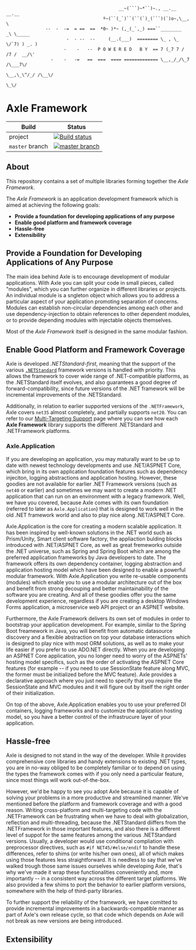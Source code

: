 ```
                                           __~(```)~*``)~., __.__ __.__
                                     º~(``(_`)``(``(`)_(```)(`)o~,\__, \
               --  -  -=  = ==  ==  *0~ )*~ (,_(_`,_) ===``________  _\ \_____
                       -  - --  --     (__.(___)  ======== \_ , \_ \/`7) ) _. )
                      -    -   --  P O W E R E D   B Y  == 7 (_7 7 / /7 /  __/\'
                 -    -   -=   ==  ===  ==== ============= \__,_/_/\_7 /\___7\/
                                                            \__,\_\^/_/ /\__\/
                                                                    \_\/
```

# Axle Framework

|Build|Status|
|--|--|
|project|[![Build status](https://ci.appveyor.com/api/projects/status/oe6ued1kbgdsc372?svg=true)](https://ci.appveyor.com/project/ivaylo5ev/axle)|
|`master` branch|[![master branch](https://ci.appveyor.com/api/projects/status/oe6ued1kbgdsc372/branch/master?svg=true)](https://ci.appveyor.com/project/ivaylo5ev/axle/branch/master)|

## About

This repository contains a set of multiple libraries forming together the _Axle Framework_.

The _Axle Framework_ is an application development framework which is aimed at achieving the following goals:

- __Provide a foundation for developing applications of any purpose__  
- __Enable good platform and framework coverage__  
- __Hassle-free__
- __Extensibility__

## Provide a Foundation for Developing Applications of Any Purpose  

The main idea behind Axle is to encourage development of modular applications. With Axle you can split your code in small pieces, called "modules", which you can further organize in different libraries or projects.  
An individual module is a sngleton object which allows you to address a particular aspect of your application promoting separation of concerns. Modules can establish non-circular dependencies among each other and use dependency-injection to obtain references to other dependent modules, or to provide depending modules with injectable objects themselves.  

Most of the _Axle Framework_ itself is designed in the same modular fashion.  

## Enable Good Platform and Framework Coverage

Axle is developed *.NETStandard-first*, meaning that the support of the various [`.NETStandard`](https://docs.microsoft.com/en-us/dotnet/standard/net-standard) framework versions is handled with priority. This allows the framework to cover wide range of .NET-compatible platforms, as the .NETStandard itself evolves, and also guarantees a good degree of forward-compatibility, since future versions of the .NET framework will be incremental improvements of the .NETStandard.

Additionally, in relation to earlier supported versions of the `.NETFramework`, Axle covers `net35` almost completely, and partially supports `net20`. You can refer to our [Multi-Targeting Support](./multitargeting.md) page where you can see how each __Axle Framework__ library supports the different .NETStandard and .NETFramework platforms.

### Axle.Application

If you are developing an application, you may maturally want to be up to date with newest technology developments and use .NET/ASPNET Core, which bring in its own application foundation features such as dependency injeciton, logging abstractions and application hosting. However, these goodies are not available for earlier .NET Framework versions (such as `net40` or earlier) and sometimes we may want to create a modern .NET application that can run on an environment with a legacy framework. Well, we have you covered, because Axle comes with its own foundation (referred to later as `Axle.Application`) that is designed to work well in the old .NET framework world and also to play nice along .NET/ASPNET Core.  

Axle.Application is the core for creating a modern scalable application. It has been inspired by well-known solutions in the .NET world such as Prism/Unity, Smart client software factory, the appliaction bulding blocks introduced with .NET/ASPNET Core, as well as great fremeworks outside the .NET universe, such as Spring and Spring Boot which are among the preferred application frameworks by Java developers to date. The framework offers its own dependency container, logging abstraction and application hosting model which have been designed to enable a powerful modular framework. With Axle.Application you write re-usable components (modules) which enable you to use a modular architecture out of the box and benefit from strong decouping and better maintainability of the software you are creating. And all of these goodies offer you the same development experience, regardless if you are creating a desktop Windows Forms application, a microservice web API project or an ASPNET website.  

Furthermore, the Axle Framework delivers its own set of modules in order to bootstrap your application development. For example, similar to the Spring Boot freamework in Java, you will benefit from automatic datasource discovery and a flexible abstraction on top your database interactions which is designed to play nice with most ORM solutions, as well as to make your life easier if you prefer to use ADO.NET directly. When you are developing an ASPNET Core application, you no longer need to worry of the ASPNETs' hosting model specifics, such as the order of activating the ASPNET Core features (for example -- if you need to use SessionState feature along MVC, the former must be initialized before the MVC feature). Axle provides a declarative approach where you just need to specify that you require the SessionState and MVC modules and it will figure out by itself the right order of their initialization.

On top of the above, Axle.Application enables you to use your preferred DI containers, logging frameworks and to customize the application hosting model, so you have a better control of the infrastrucure layer of your application.

## Hassle-free

Axle is designed to not stand in the way of the developer. While it provides comprehensive core libraries and handy extensions to existing .NET types, you are in no-way obliged to be completely familiar or to depend on using the types the framework comes with if you only need a particular feature, since most things will work out-of-the-box.  

However, we'd be happy to see you adopt Axle because it is capable of solving your problems in a more productive and streamlined manner. We've mentioned before the platform and framework coverage and with a good reason. Writing cross-platform and multi-targeting code with the .NETFramework can be frustrating when we have to deal with globalization, reflection and multi-threading, because the .NETStandard diiffers from the .NETFramework in those important features, and also there is a different level of suppot for the same features among the various .NETStandard versions. Usually, a developer would use conditional compliation with preprocessor directives, such as `#if NET45/#else/endif` to handle these differences, refer to shims (or write his/her own ones), all of which makes using those features less straightforward. It is needless to say that we've walked trough those same issues ourselves while developing Axle, that's why we've made it wrap these functionalities conveniently and, more importantly -- in a consistent way across the different target platforms. We also provided a few shims to port the behavior to earlier platform versions, somewhere with the help of third-party libraries.  

To further support the reliability of the framework, we have comitted to provide incremental improvements in a backwards-compatible manner as part of Axle's own release cycle, so that code which depends on Axle will not break as new versions are being introduced.  

## Extensibility

